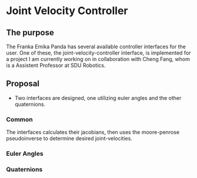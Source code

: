 # Joint Velocity Controller

## The purpose

The Franka Emika Panda has several available controller interfaces for the user. One of these, the joint-velocity-controller interface, is implemented for a project I am currently working on in collaboration with Cheng Fang, whom is a Assistent Professor at SDU Robotics.

## Proposal

- Two interfaces are designed, one utilizing euler angles and the other quaternions.

### Common

The interfaces calculates their jacobians, then uses the moore-penrose pseudoinverse to determine desired joint-velocities.

### Euler Angles

### Quaternions
